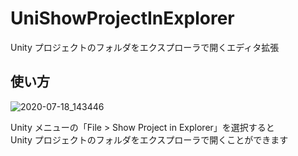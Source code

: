 # UniShowProjectInExplorer

Unity プロジェクトのフォルダをエクスプローラで開くエディタ拡張

## 使い方

![2020-07-18_143446](https://user-images.githubusercontent.com/6134875/87845622-e7d80400-c903-11ea-9530-e7096987a384.png)

Unity メニューの「File > Show Project in Explorer」を選択すると  
Unity プロジェクトのフォルダをエクスプローラで開くことができます  
